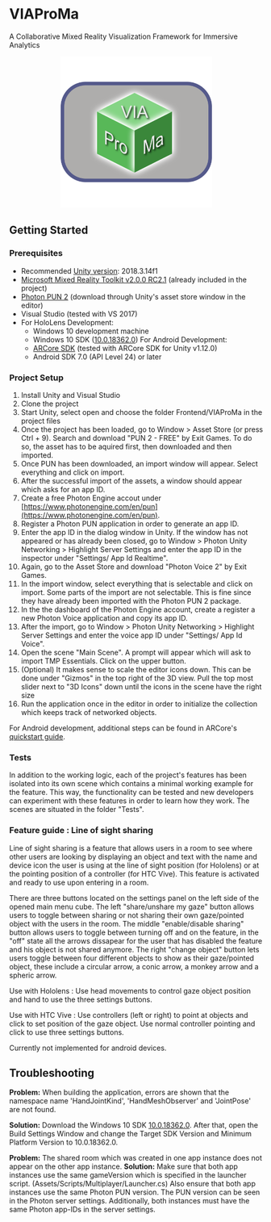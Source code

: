 # VIAProMa

A Collaborative Mixed Reality Visualization Framework for Immersive Analytics

<p align="center">
    <img src="Frontend/Texture%20Source%20Files/Logo/Logo.png" alt="VIAProMa Logo" height="300" />
</p>

## Getting Started

### Prerequisites

- Recommended [Unity version](https://unity3d.com/de/get-unity/download/archive): 2018.3.14f1
- [Microsoft Mixed Reality Toolkit v2.0.0 RC2.1](https://github.com/microsoft/MixedRealityToolkit-Unity/releases/tag/v2.0.0-RC2.1) (already included in the project)
- [Photon PUN 2](https://assetstore.unity.com/packages/tools/network/pun-2-free-119922) (download through Unity's asset store window in the editor)
- Visual Studio (tested with VS 2017)
- For HoloLens Development:
  - Windows 10 development machine
  - Windows 10 SDK ([10.0.18362.0](https://developer.microsoft.com/de-de/windows/downloads/windows-10-sdk))
  For Android Development:
  - [ARCore SDK](https://github.com/google-ar/arcore-unity-sdk/releases) (tested with ARCore SDK for Unity v1.12.0)
  - Android SDK 7.0 (API Level 24) or later

### Project Setup

1. Install Unity and Visual Studio
2. Clone the project
3. Start Unity, select open and choose the folder Frontend/VIAProMa in the project files
4. Once the project has been loaded, go to Window > Asset Store (or press Ctrl + 9).
Search and download "PUN 2 - FREE" by Exit Games.
To do so, the asset has to be aquired first, then downloaded and then imported.
5. Once PUN has been downloaded, an import window will appear.
Select everything and click on import.
6. After the successful import of the assets, a window should appear which asks for an app ID.
7. Create a free Photon Engine accout under [https://www.photonengine.com/en/pun](https://www.photonengine.com/en/pun).
8. Register a Photon PUN application in order to generate an app ID.
9. Enter the app ID in the dialog window in Unity.
If the window has not appeared or has already been closed, go to Window > Photon Unity Networking > Highlight Server Settings and enter the app ID in the inspector under "Settings/ App Id Realtime".
10. Again, go to the Asset Store and download "Photon Voice 2" by Exit Games.
11. In the import window, select everything that is selectable and click on import.
Some parts of the import are not selectable.
This is fine since they have already been imported with the Photon PUN 2 package.
12. In the the dashboard of the Photon Engine account, create a register a new Photon Voice application and copy its app ID.
13. After the import, go to Window > Photon Unity Networking > Highlight Server Settings and enter the voice app ID under "Settings/ App Id Voice".
14. Open the scene "Main Scene".
A prompt will appear which will ask to import TMP Essentials. Click on the upper button.
15. (Optional) It makes sense to scale the editor icons down.
This can be done under "Gizmos" in the top right of the 3D view.
Pull the top most slider next to "3D Icons" down until the icons in the scene have the right size
16. Run the application once in the editor in order to initialize the collection which keeps track of networked objects.

For Android development, additional steps can be found in ARCore's [quickstart guide](https://developers.google.com/ar/develop/unity/quickstart-android).

### Tests

In addition to the working logic, each of the project's features has been isolated into its own scene which contains a minimal working example for the feature.
This way, the functionality can be tested and new developers can experiment with these features in order to learn how they work.
The scenes are situated in the folder "Tests".

### Feature guide : Line of sight sharing

Line of sight sharing is a feature that allows users in a room to see where other users are looking by displaying an object and text with the name and device icon the user is using at the line of sight position (for Hololens) or at the pointing position of a controller (for HTC Vive). This feature is activated and ready to use upon entering in a room.

There are three buttons located on the settings panel on the left side of the opened main menu cube. The left "share/unshare my gaze" button allows users to toggle between sharing or not sharing their own gaze/pointed object with the users in the room. The middle "enable/disable sharing" button allows users to toggle between turning off and on the feature, in the "off" state all the arrows dissapear for the user that has disabled the feature and his object is not shared anymore. The right "change object" button lets users toggle between four different objects to show as their gaze/pointed object, these include a circular arrow, a conic arrow, a monkey arrow and a spheric arrow.

Use with Hololens : Use head movements to control gaze object position and hand to use the three settings buttons.

Use with HTC Vive : Use controllers (left or right) to point at objects and click to set position of the gaze object. Use normal controller pointing and click to use three settings buttons.

Currently not implemented for android devices.

## Troubleshooting

**Problem:** When building the application, errors are shown that the namespace name 'HandJointKind', 'HandMeshObserver' and 'JointPose' are not found.

**Solution:** Download the Windows 10 SDK [10.0.18362.0](https://developer.microsoft.com/de-de/windows/downloads/windows-10-sdk).
After that, open the Build Settings Window and change the Target SDK Version and Minimum Platform Version to 10.0.18362.0.

**Problem:** The shared room which was created in one app instance does not appear on the other app instance.
**Solution:** Make sure that both app instances use the same gameVersion which is specified in the launcher script. (Assets/Scripts/Multiplayer/Launcher.cs)
Also ensure that both app instances use the same Photon PUN version.
The PUN version can be seen in the Photon server settings.
Additionally, both instances must have the same Photon app-IDs in the server settings.
